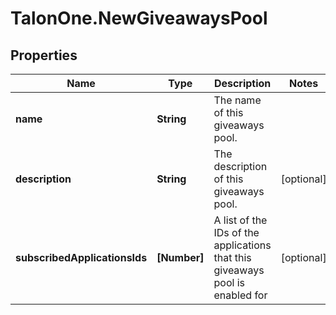 # TalonOne.NewGiveawaysPool

## Properties

Name | Type | Description | Notes
------------ | ------------- | ------------- | -------------
**name** | **String** | The name of this giveaways pool. | 
**description** | **String** | The description of this giveaways pool. | [optional] 
**subscribedApplicationsIds** | **[Number]** | A list of the IDs of the applications that this giveaways pool is enabled for | [optional] 


